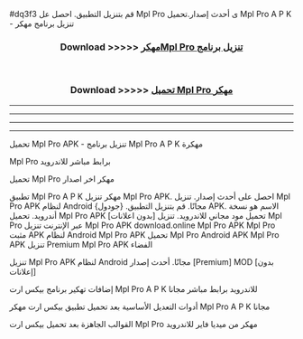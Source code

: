 #dq3f3 قم بتنزيل التطبيق. احصل عل Mpl Pro  ى أحدث إصدار.تحميل Mpl Pro  A P K - تنزيل برنامج مهكر



<div align="center">
<h3>Download >>>>> <a href="https://ar-sites.web.app/?ar= Mpl Pro ">مهكرMpl Pro  تنزيل برنامج</a></h3><br>

<h3>Download >>>>> <a href="https://ar-sites.web.app/?ar= Mpl Pro ">تحميل Mpl Pro  مهكر</a></h3>
</div>


----------------------------------------------------------

----------------------------------------------------------

----------------------------------------------------------

----------------------------------------------------------


تحميل Mpl Pro  APK - تنزيل برنامج Mpl Pro  A P K مهكرة

Mpl Pro  برابط مباشر للاندرويد

تحميل Mpl Pro  مهكر اخر اصدار

تطبيق Mpl Pro  A P K مهكر
تنزيل Mpl Pro  APK. احصل على أحدث إصدار.
تنزيل Mpl Pro  APK لنظام Android مجانًا.
قم بتنزيل التطبيق. {جودول} APK. الاسم هو نسخة أندرويد.
تحميل Mpl Pro  APK [بدون اعلانات]
تحميل مود مجاني للاندرويد.
تنزيل Mpl Pro  عبر الإنترنت
تنزيل Mpl Pro  APK
download.online Mpl Pro  APK
Mpl Pro  مثبت APK لنظام Android
Mpl Pro  APK
تحميل Mpl Pro  Android APK
Mpl Pro  APK تنزيل Premium
Mpl Pro  APK الفضاء

تنزيل Mpl Pro  APK لنظام Android مجانًا. أحدث إصدار [Premium] MOD [بدون إعلانات]

إضافات تهكير برنامج بيكس ارت Mpl Pro  A P K للاندرويد برابط مباشر مجانا

أدوات التعديل الأساسية بعد تحميل تطبيق بيكس ارت مهكر Mpl Pro  A P K مجانا

القوالب الجاهزة بعد تحميل بيكس ارت Mpl Pro  مهكر من ميديا فاير للاندرويد



